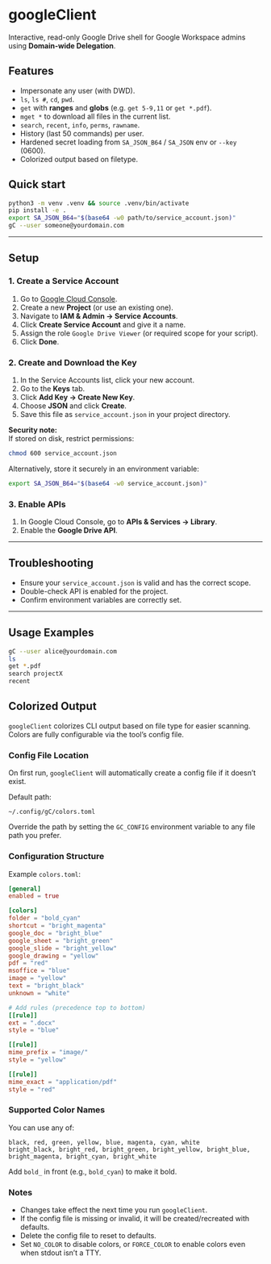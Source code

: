 # googleClient

Interactive, read-only Google Drive shell for Google Workspace admins using **Domain-wide Delegation**.

## Features
- Impersonate any user (with DWD).
- `ls`, `ls #`, `cd`, `pwd`.
- `get` with **ranges** and **globs** (e.g. `get 5-9,11` or `get *.pdf`).
- `mget *` to download all files in the current list.
- `search`, `recent`, `info`, `perms`, `rawname`.
- History (last 50 commands) per user.
- Hardened secret loading from `SA_JSON_B64` / `SA_JSON` env or `--key` (0600).
- Colorized output based on filetype. 

## Quick start

```bash
python3 -m venv .venv && source .venv/bin/activate
pip install -e .
export SA_JSON_B64="$(base64 -w0 path/to/service_account.json)"
gC --user someone@yourdomain.com
```

---

## Setup

### 1. Create a Service Account
1. Go to [Google Cloud Console](https://console.cloud.google.com/).
2. Create a new **Project** (or use an existing one).
3. Navigate to **IAM & Admin → Service Accounts**.
4. Click **Create Service Account** and give it a name.
5. Assign the role `Google Drive Viewer` (or required scope for your script).
6. Click **Done**.

### 2. Create and Download the Key
1. In the Service Accounts list, click your new account.
2. Go to the **Keys** tab.
3. Click **Add Key → Create New Key**.
4. Choose **JSON** and click **Create**.
5. Save this file as `service_account.json` in your project directory.

**Security note:**  
If stored on disk, restrict permissions:
```bash
chmod 600 service_account.json
```
Alternatively, store it securely in an environment variable:
```bash
export SA_JSON_B64="$(base64 -w0 service_account.json)"
```

### 3. Enable APIs
1. In Google Cloud Console, go to **APIs & Services → Library**.
2. Enable the **Google Drive API**.

---

## Troubleshooting
- Ensure your `service_account.json` is valid and has the correct scope.
- Double-check API is enabled for the project.
- Confirm environment variables are correctly set.

---

## Usage Examples
```bash
gC --user alice@yourdomain.com
ls
get *.pdf
search projectX
recent
```

## Colorized Output

`googleClient` colorizes CLI output based on file type for easier scanning.
Colors are fully configurable via the tool’s config file.

### Config File Location
On first run, `googleClient` will automatically create a config file if it doesn’t exist.

Default path:
```
~/.config/gC/colors.toml
```

Override the path by setting the `GC_CONFIG` environment variable to any file path you prefer.

### Configuration Structure
Example `colors.toml`:
```toml
[general]
enabled = true

[colors]
folder = "bold_cyan"
shortcut = "bright_magenta"
google_doc = "bright_blue"
google_sheet = "bright_green"
google_slide = "bright_yellow"
google_drawing = "yellow"
pdf = "red"
msoffice = "blue"
image = "yellow"
text = "bright_black"
unknown = "white"

# Add rules (precedence top to bottom)
[[rule]]
ext = ".docx"
style = "blue"

[[rule]]
mime_prefix = "image/"
style = "yellow"

[[rule]]
mime_exact = "application/pdf"
style = "red"
```

### Supported Color Names
You can use any of:
```
black, red, green, yellow, blue, magenta, cyan, white
bright_black, bright_red, bright_green, bright_yellow, bright_blue, bright_magenta, bright_cyan, bright_white
```
Add `bold_` in front (e.g., `bold_cyan`) to make it bold.

### Notes
- Changes take effect the next time you run `googleClient`.
- If the config file is missing or invalid, it will be created/recreated with defaults.
- Delete the config file to reset to defaults.
- Set `NO_COLOR` to disable colors, or `FORCE_COLOR` to enable colors even when stdout isn’t a TTY.


